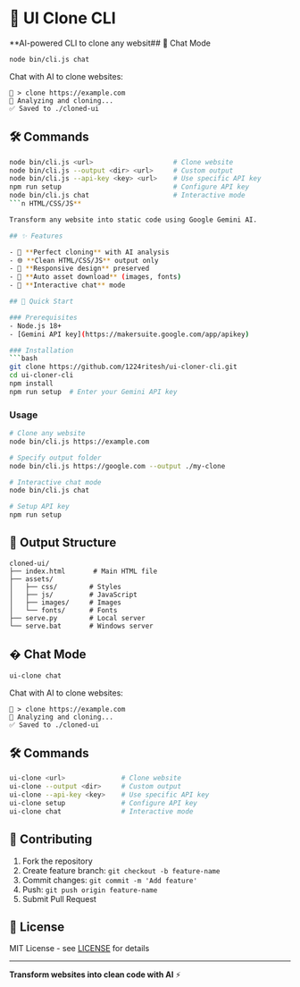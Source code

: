 # 🎨 UI Clone CLI

**AI-powered CLI to clone any websit## 💬 Chat Mode

```bash
node bin/cli.js chat
```

Chat with AI to clone websites:
```
🤖 > clone https://example.com
🎨 Analyzing and cloning...
✅ Saved to ./cloned-ui
```

## 🛠️ Commands

```bash
node bin/cli.js <url>                    # Clone website
node bin/cli.js --output <dir> <url>     # Custom output
node bin/cli.js --api-key <key> <url>    # Use specific API key
npm run setup                            # Configure API key
node bin/cli.js chat                     # Interactive mode
```n HTML/CSS/JS**

Transform any website into static code using Google Gemini AI.

## ✨ Features

- 🎯 **Perfect cloning** with AI analysis
- 🌐 **Clean HTML/CSS/JS** output only
- 📱 **Responsive design** preserved
- 🔧 **Auto asset download** (images, fonts)
- 💬 **Interactive chat** mode

## 🚀 Quick Start

### Prerequisites
- Node.js 18+ 
- [Gemini API key](https://makersuite.google.com/app/apikey)

### Installation
```bash
git clone https://github.com/1224ritesh/ui-cloner-cli.git
cd ui-cloner-cli
npm install
npm run setup  # Enter your Gemini API key
```

### Usage
```bash
# Clone any website
node bin/cli.js https://example.com

# Specify output folder  
node bin/cli.js https://google.com --output ./my-clone

# Interactive chat mode
node bin/cli.js chat

# Setup API key
npm run setup
```

## 📁 Output Structure

```
cloned-ui/
├── index.html       # Main HTML file
├── assets/
│   ├── css/        # Styles
│   ├── js/         # JavaScript
│   ├── images/     # Images
│   └── fonts/      # Fonts
├── serve.py        # Local server
└── serve.bat       # Windows server
```

## � Chat Mode

```bash
ui-clone chat
```

Chat with AI to clone websites:
```
🤖 > clone https://example.com
🎨 Analyzing and cloning...
✅ Saved to ./cloned-ui
```

## 🛠️ Commands

```bash
ui-clone <url>              # Clone website
ui-clone --output <dir>     # Custom output
ui-clone --api-key <key>    # Use specific API key
ui-clone setup              # Configure API key
ui-clone chat               # Interactive mode
```

## 🤝 Contributing

1. Fork the repository
2. Create feature branch: `git checkout -b feature-name`
3. Commit changes: `git commit -m 'Add feature'`
4. Push: `git push origin feature-name`
5. Submit Pull Request

## 📄 License

MIT License - see [LICENSE](LICENSE) for details

---

**Transform websites into clean code with AI** ⚡